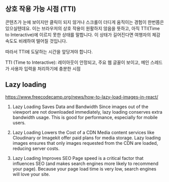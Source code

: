 ## 상호 작용 가능 시점 (TTI)

콘텐츠가 눈에 보이지만 클릭이 되지 않거나 스크롤이 더디게 움직이는 경험이 한번쯤은 있으실텐데요. 이는 브라우저의 상호 작용이 원활하지 않음을 뜻하고, 아직 TTI(Time to Interactive)에 이르지 못한 상태를 말합니다. 이 상태가 길어진다면 여행자의 체감 속도도 비례하여 떨어질 것입니다.

따라서 TTI에 도달하는 시간을 앞당겨야 합니다.

TTI (Time to Interactive): 레이아웃이 안정되고, 주요 웹 글꼴이 보이고, 메인 스레드가 사용자 입력을 처리하기에 충분한 시점

## Lazy loading

https://www.freecodecamp.org/news/how-to-lazy-load-images-in-react/

1. Lazy Loading Saves Data and Bandwidth
   Since images out of the viewport are not downloaded immediately, lazy loading conserves extra bandwidth usage. This is good for performance, especially for mobile users.

2. Lazy Loading Lowers the Cost of a CDN
   Media content services like Cloudinary or Imagekit offer paid plans for media storage. Lazy loading images ensures that only images requested from the CDN are loaded, reducing server costs.

3. Lazy Loading Improves SEO
   Page speed is a critical factor that influences SEO (and makes search engines more likely to recommend your page). Because your page load time is very low, search engines will love your site.
